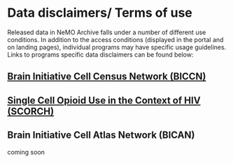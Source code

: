 # Data disclaimers/ Terms of use
Released data in NeMO Archive falls under a number of different use conditions. In addition to the access conditions (displayed in the portal and on landing pages), individual programs may have specific usage guidelines. Links to programs specific data disclaimers can be found below:


## [Brain Initiative Cell Census Network (BICCN)](https://biccn.org/terms-of-use)
## [Single Cell Opioid Use in the Context of HIV (SCORCH)](https://scorch.igs.umaryland.edu/data-use-disclaimer.php)


## Brain Initiative Cell Atlas Network (BICAN)
coming soon
